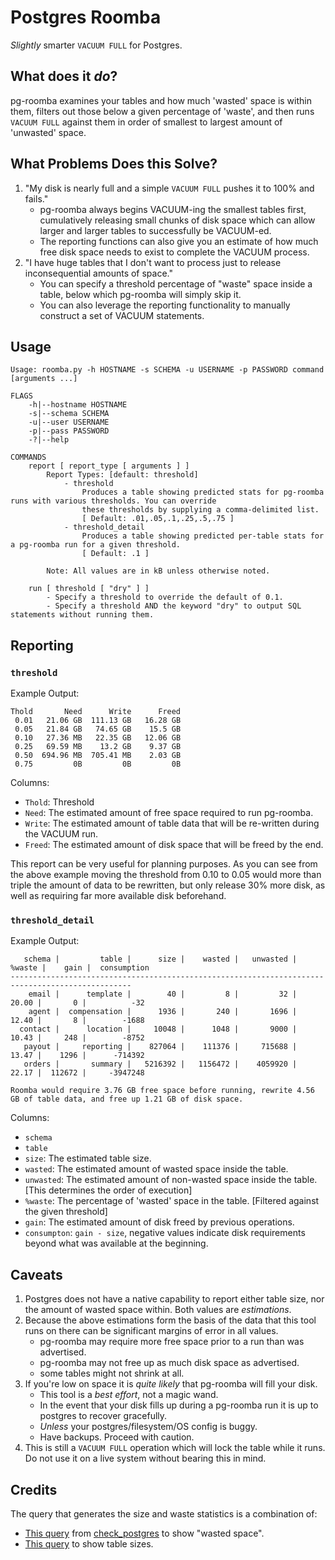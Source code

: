 # Postgres Roomba

_Slightly_ smarter `VACUUM FULL` for Postgres.

## What does it _do_?

pg-roomba examines your tables and how much 'wasted' space is within them, filters out those below a given percentage of 'waste', and then runs `VACUUM FULL` against them in order of smallest to largest amount of 'unwasted' space.

## What Problems Does this Solve?

1. "My disk is nearly full and a simple `VACUUM FULL` pushes it to 100% and fails."
    - pg-roomba always begins VACUUM-ing the smallest tables first, cumulatively releasing small chunks of disk space which can allow larger and larger tables to successfully be VACUUM-ed.
    - The reporting functions can also give you an estimate of how much free disk space needs to exist to complete the VACUUM process.
2. "I have huge tables that I don't want to process just to release inconsequential amounts of space."
    - You can specify a threshold percentage of "waste" space inside a table, below which pg-roomba will simply skip it.
    - You can also leverage the reporting functionality to manually construct a set of VACUUM statements.
    
## Usage

```
Usage: roomba.py -h HOSTNAME -s SCHEMA -u USERNAME -p PASSWORD command [arguments ...]

FLAGS
    -h|--hostname HOSTNAME
    -s|--schema SCHEMA
    -u|--user USERNAME
    -p|--pass PASSWORD
    -?|--help

COMMANDS
    report [ report_type [ arguments ] ]
        Report Types: [default: threshold]
            - threshold
                Produces a table showing predicted stats for pg-roomba runs with various thresholds. You can override
                these thresholds by supplying a comma-delimited list.
                [ Default: .01,.05,.1,.25,.5,.75 ]  
            - threshold_detail
                Produces a table showing predicted per-table stats for a pg-roomba run for a given threshold.
                [ Default: .1 ]
        
        Note: All values are in kB unless otherwise noted.
    
    run [ threshold [ "dry" ] ]
        - Specify a threshold to override the default of 0.1.
        - Specify a threshold AND the keyword "dry" to output SQL statements without running them.

```

## Reporting

### `threshold`

Example Output:

```
Thold       Need      Write      Freed
 0.01   21.06 GB  111.13 GB   16.28 GB
 0.05   21.84 GB   74.65 GB    15.5 GB
 0.10   27.36 MB   22.35 GB   12.06 GB
 0.25   69.59 MB    13.2 GB    9.37 GB
 0.50  694.96 MB  705.41 MB    2.03 GB
 0.75         0B         0B         0B
```

Columns:
- `Thold`: Threshold
- `Need`: The estimated amount of free space required to run pg-roomba.
- `Write`: The estimated amount of table data that will be re-written during the VACUUM run.
- `Freed`: The estimated amount of disk space that will be freed by the end.

This report can be very useful for planning purposes. As you can see from the above example moving the threshold from 0.10 to 0.05 would more than triple the amount of data to be rewritten, but only release 30% more disk, as well as requiring far more available disk beforehand.

### `threshold_detail`

Example Output:

```
   schema |         table |      size |    wasted |   unwasted |  %waste |    gain |  consumption
-------------------------------------------------------------------------------------------------
    email |      template |        40 |         8 |         32 |   20.00 |       0 |          -32 
    agent |  compensation |      1936 |       240 |       1696 |   12.40 |       8 |        -1688
  contact |      location |     10048 |      1048 |       9000 |   10.43 |     248 |        -8752
   payout |     reporting |    827064 |    111376 |     715688 |   13.47 |    1296 |      -714392
   orders |       summary |   5216392 |   1156472 |    4059920 |   22.17 |  112672 |     -3947248
   
Roomba would require 3.76 GB free space before running, rewrite 4.56 GB of table data, and free up 1.21 GB of disk space.
```

Columns:
- `schema`
- `table`
- `size`: The estimated table size.
- `wasted`: The estimated amount of wasted space inside the table.
- `unwasted`: The estimated amount of non-wasted space inside the table. [This determines the order of execution]
- `%waste`: The percentage of 'wasted' space in the table. [Filtered against the given threshold]
- `gain`: The estimated amount of disk freed by previous operations.
- `consumpton`: `gain - size`, negative values indicate disk requirements beyond what was available at the beginning.

## Caveats

1. Postgres does not have a native capability to report either table size, nor the amount of wasted space within. Both values are _estimations_.
2. Because the above estimations form the basis of the data that this tool runs on there can be significant margins of error in all values.
    - pg-roomba may require more free space prior to a run than was advertised.
    - pg-roomba may not free up as much disk space as advertised.
    - some tables might not shrink at all.
3. If you're low on space it is _quite likely_ that pg-roomba will fill your disk.
    - This tool is a _best effort_, not a magic wand.
    - In the event that your disk fills up during a pg-roomba run it is up to postgres to recover gracefully.
    - _Unless_ your postgres/filesystem/OS config is buggy.
    - Have backups. Proceed with caution.
4. This is still a `VACUUM FULL` operation which will lock the table while it runs. Do not use it on a live system without bearing this in mind.

## Credits

The query that generates the size and waste statistics is a combination of:
- [This query](https://wiki.postgresql.org/wiki/Show_database_bloat) from [check_postgres](http://bucardo.org/check_postgres/) to show "wasted space".
- [This query](https://makandracards.com/makandra/52141-postgresql-how-to-show-table-sizes) to show table sizes.